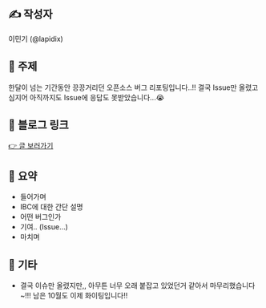 ## ✍️ 작성자

이민기 (@lapidix)

## 📌 주제

한달이 넘는 기간동안 끙끙거리던 오픈소스 버그 리포팅입니다..!! 결국 Issue만 올렸고 심지어 아직까지도 Issue에 응답도 못받았습니다...😭

## 🔗 블로그 링크

[👉 글 보러가기](https://lapidix.dev/posts/ibc-timeout-height-bug)

## 📝 요약

- 들어가며
- IBC에 대한 간단 설명
- 어떤 버그인가
- 기여.. (Issue...)
- 마치며

## 🤝 기타

- 결국 이슈만 올렸지만,, 아무튼 너무 오래 붙잡고 있었던거 같아서 마무리했습니다~!!! 남은 10월도 이제 화이팅입니다!!
